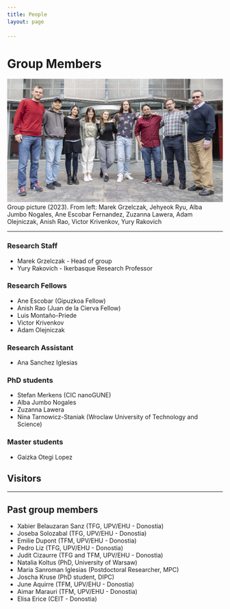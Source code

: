 ```yaml
---
title: People
layout: page

---
```

# Group Members

<img class="image" src="/assets/images/NanoSpec_web.jpg" alt="Alt Text">
<figcaption class="caption">Group picture (2023). From left: Marek Grzelczak, Jehyeok Ryu, Alba Jumbo Nogales, Ane Escobar Fernandez, Zuzanna Lawera, Adam Olejniczak, Anish Rao, Victor Krivenkov, Yury Rakovich</figcaption>

---

### Research Staff

- Marek Grzelczak - Head of group
- Yury Rakovich - Ikerbasque Research Professor

### Research Fellows

- Ane Escobar (Gipuzkoa Fellow)
- Anish Rao (Juan de la Cierva Fellow)
- Luis Montaño-Priede
- Victor Krivenkov
- Adam Olejniczak

### Research Assistant

- Ana Sanchez Iglesias

### PhD students

- Stefan Merkens (CIC nanoGUNE)
- Alba Jumbo Nogales
- Zuzanna Lawera
- Nina Tarnowicz-Staniak (Wroclaw University of Technology and Science)

### Master students

- Gaizka Otegi Lopez

## Visitors

---

## Past group members

- Xabier Belauzaran Sanz (TFG, UPV/EHU - Donostia)
- Joseba Solozabal (TFG, UPV/EHU - Donostia)
- Emilie Dupont (TFM, UPV/EHU - Donostia)
- Pedro Liz (TFG, UPV/EHU - Donostia)
- Judit Cizaurre (TFG and TFM, UPV/EHU - Donostia)
- Natalia Koltus (PhD, University of Warsaw)
- Maria Sanroman Iglesias (Postdoctoral Researcher, MPC)
- Joscha Kruse (PhD student, DIPC)
- June Aquirre (TFM, UPV/EHU - Donostia)
- Aimar Marauri (TFM, UPV/EHU - Donostia)
- Elisa Erice (CEIT - Donostia)

